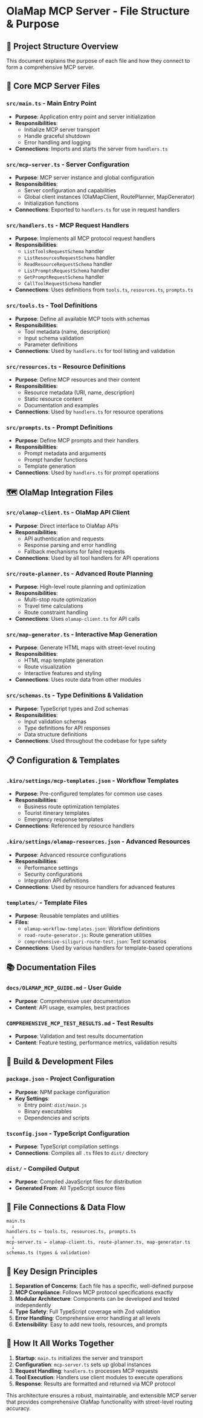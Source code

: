 # OlaMap MCP Server - File Structure & Purpose

## 📁 Project Structure Overview

This document explains the purpose of each file and how they connect to form a comprehensive MCP server.

## 🚀 Core MCP Server Files

### `src/main.ts` - **Main Entry Point**
- **Purpose**: Application entry point and server initialization
- **Responsibilities**:
  - Initialize MCP server transport
  - Handle graceful shutdown
  - Error handling and logging
- **Connections**: Imports and starts the server from `handlers.ts`

### `src/mcp-server.ts` - **Server Configuration**
- **Purpose**: MCP server instance and global configuration
- **Responsibilities**:
  - Server configuration and capabilities
  - Global client instances (OlaMapClient, RoutePlanner, MapGenerator)
  - Initialization functions
- **Connections**: Exported to `handlers.ts` for use in request handlers

### `src/handlers.ts` - **MCP Request Handlers**
- **Purpose**: Implements all MCP protocol request handlers
- **Responsibilities**:
  - `ListToolsRequestSchema` handler
  - `ListResourcesRequestSchema` handler
  - `ReadResourceRequestSchema` handler
  - `ListPromptsRequestSchema` handler
  - `GetPromptRequestSchema` handler
  - `CallToolRequestSchema` handler
- **Connections**: Uses definitions from `tools.ts`, `resources.ts`, `prompts.ts`

### `src/tools.ts` - **Tool Definitions**
- **Purpose**: Define all available MCP tools with schemas
- **Responsibilities**:
  - Tool metadata (name, description)
  - Input schema validation
  - Parameter definitions
- **Connections**: Used by `handlers.ts` for tool listing and validation

### `src/resources.ts` - **Resource Definitions**
- **Purpose**: Define MCP resources and their content
- **Responsibilities**:
  - Resource metadata (URI, name, description)
  - Static resource content
  - Documentation and examples
- **Connections**: Used by `handlers.ts` for resource operations

### `src/prompts.ts` - **Prompt Definitions**
- **Purpose**: Define MCP prompts and their handlers
- **Responsibilities**:
  - Prompt metadata and arguments
  - Prompt handler functions
  - Template generation
- **Connections**: Used by `handlers.ts` for prompt operations

## 🗺️ OlaMap Integration Files

### `src/olamap-client.ts` - **OlaMap API Client**
- **Purpose**: Direct interface to OlaMap APIs
- **Responsibilities**:
  - API authentication and requests
  - Response parsing and error handling
  - Fallback mechanisms for failed requests
- **Connections**: Used by all tool handlers for API operations

### `src/route-planner.ts` - **Advanced Route Planning**
- **Purpose**: High-level route planning and optimization
- **Responsibilities**:
  - Multi-stop route optimization
  - Travel time calculations
  - Route constraint handling
- **Connections**: Uses `olamap-client.ts` for API calls

### `src/map-generator.ts` - **Interactive Map Generation**
- **Purpose**: Generate HTML maps with street-level routing
- **Responsibilities**:
  - HTML map template generation
  - Route visualization
  - Interactive features and styling
- **Connections**: Uses route data from other modules

### `src/schemas.ts` - **Type Definitions & Validation**
- **Purpose**: TypeScript types and Zod schemas
- **Responsibilities**:
  - Input validation schemas
  - Type definitions for API responses
  - Data structure definitions
- **Connections**: Used throughout the codebase for type safety

## 📋 Configuration & Templates

### `.kiro/settings/mcp-templates.json` - **Workflow Templates**
- **Purpose**: Pre-configured templates for common use cases
- **Responsibilities**:
  - Business route optimization templates
  - Tourist itinerary templates
  - Emergency response templates
- **Connections**: Referenced by resource handlers

### `.kiro/settings/olamap-resources.json` - **Advanced Resources**
- **Purpose**: Advanced resource configurations
- **Responsibilities**:
  - Performance settings
  - Security configurations
  - Integration API definitions
- **Connections**: Used by resource handlers for advanced features

### `templates/` - **Template Files**
- **Purpose**: Reusable templates and utilities
- **Files**:
  - `olamap-workflow-templates.json`: Workflow definitions
  - `road-route-generator.js`: Route generation utilities
  - `comprehensive-siliguri-route-test.json`: Test scenarios
- **Connections**: Used by various handlers for template-based operations

## 📚 Documentation Files

### `docs/OLAMAP_MCP_GUIDE.md` - **User Guide**
- **Purpose**: Comprehensive user documentation
- **Content**: API usage, examples, best practices

### `COMPREHENSIVE_MCP_TEST_RESULTS.md` - **Test Results**
- **Purpose**: Validation and test results documentation
- **Content**: Feature testing, performance metrics, validation results

## 🔧 Build & Development Files

### `package.json` - **Project Configuration**
- **Purpose**: NPM package configuration
- **Key Settings**:
  - Entry point: `dist/main.js`
  - Binary executables
  - Dependencies and scripts

### `tsconfig.json` - **TypeScript Configuration**
- **Purpose**: TypeScript compilation settings
- **Connections**: Compiles all `.ts` files to `dist/` directory

### `dist/` - **Compiled Output**
- **Purpose**: Compiled JavaScript files for distribution
- **Generated From**: All TypeScript source files

## 🔗 File Connections & Data Flow

```
main.ts
  ↓
handlers.ts ← tools.ts, resources.ts, prompts.ts
  ↓
mcp-server.ts ← olamap-client.ts, route-planner.ts, map-generator.ts
  ↓
schemas.ts (types & validation)
```

## 🎯 Key Design Principles

1. **Separation of Concerns**: Each file has a specific, well-defined purpose
2. **MCP Compliance**: Follows MCP protocol specifications exactly
3. **Modular Architecture**: Components can be developed and tested independently
4. **Type Safety**: Full TypeScript coverage with Zod validation
5. **Error Handling**: Comprehensive error handling at all levels
6. **Extensibility**: Easy to add new tools, resources, and prompts

## 🚀 How It All Works Together

1. **Startup**: `main.ts` initializes the server and transport
2. **Configuration**: `mcp-server.ts` sets up global instances
3. **Request Handling**: `handlers.ts` processes MCP requests
4. **Tool Execution**: Handlers use client modules to execute operations
5. **Response**: Results are formatted and returned via MCP protocol

This architecture ensures a robust, maintainable, and extensible MCP server that provides comprehensive OlaMap functionality with street-level routing accuracy.